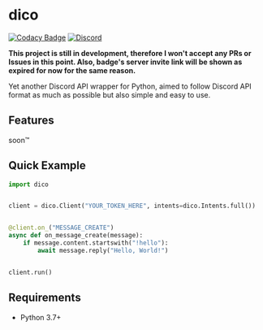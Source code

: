 # dico
[![Codacy Badge](https://app.codacy.com/project/badge/Grade/0eff61ab0fd741ff8e13a086699d6672)](https://www.codacy.com/gh/eunwoo1104/dico/dashboard?utm_source=github.com&amp;utm_medium=referral&amp;utm_content=eunwoo1104/dico&amp;utm_campaign=Badge_Grade)
[![Discord](https://img.shields.io/discord/832488748843401217)](https://discord.gg/RVGkZea7VX)

**This project is still in development, therefore I won't accept any PRs or Issues in this point. Also, badge's server invite link will be shown as expired for now for the same reason.**

Yet another Discord API wrapper for Python, aimed to follow Discord API format as much as possible but also simple and easy to use.

## Features
soon™

## Quick Example
```py
import dico


client = dico.Client("YOUR_TOKEN_HERE", intents=dico.Intents.full())


@client.on_("MESSAGE_CREATE")
async def on_message_create(message):
    if message.content.startswith("!hello"):
        await message.reply("Hello, World!")


client.run()
```

## Requirements
- Python 3.7+
